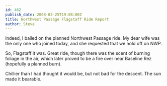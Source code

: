 ```yaml
---
id: 462
publish_date: 2008-03-25T19:08:00Z
title: Northwest Passage Flagstaff Ride Report
author: Steve
---
```

  

Indeed, I bailed on the planned Northwest Passage ride. My dear wife was the only one who joined today, and she requested that we hold off on NWP.

So, Flagstaff it was. Great ride, though there was the scent of burning foliage in the air, which later proved to be a fire over near Baseline Rez (hopefully a planned burn).

Chillier than I had thought it would be, but not bad for the descent. The sun made it bearable.